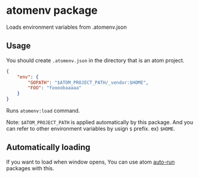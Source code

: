 # atomenv package

Loads environment variables from .atomenv.json

## Usage

You should create `.atomenv.json` in the directory that is an atom project.

```json
{
    "env": {
        "GOPATH": "$ATOM_PROJECT_PATH/_vendor:$HOME",
        "FOO": "foooobaaaaa"
    }
}
```

Runs `atomenv:load` command.

Note: `$ATOM_PROJECT_PATH` is applied automatically by this package. And you can refer to other environment variables by usign `$` prefix. ex) `$HOME`.

## Automatically loading

If you want to load when window opens, You can use atom [auto-run](https://atom.io/packages/auto-run) packages with this.
